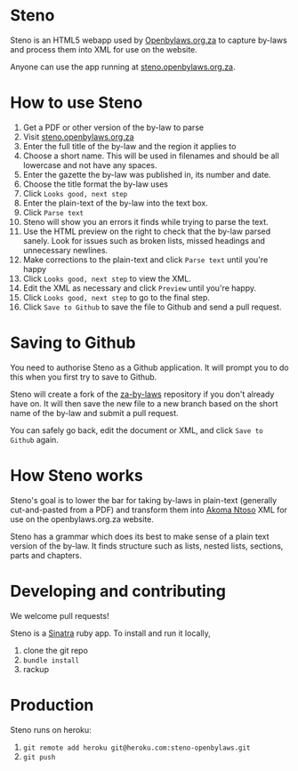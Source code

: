 # Steno

Steno is an HTML5 webapp used by [Openbylaws.org.za](http://openbylaws.org.za) to capture by-laws and process them into XML for use on the website.

Anyone can use the app running at [steno.openbylaws.org.za](http://steno.openbylaws.org.za).

# How to use Steno

1. Get a PDF or other version of the by-law to parse
2. Visit [steno.openbylaws.org.za](http://steno.openbylaws.org.za)
3. Enter the full title of the by-law and the region it applies to
4. Choose a short name. This will be used in filenames and should be all lowercase and not have any spaces.
5. Enter the gazette the by-law was published in, its number and date.
6. Choose the title format the by-law uses
7. Click `Looks good, next step`
8. Enter the plain-text of the by-law into the text box.
9. Click `Parse text`
10. Steno will show you an errors it finds while trying to parse the text.
11. Use the HTML preview on the right to check that the by-law parsed sanely. Look for issues such as broken lists, missed headings and unnecessary newlines.
12. Make corrections to the plain-text and click `Parse text` until you're happy
13. Click `Looks good, next step` to view the XML.
14. Edit the XML as necessary and click `Preview` until you're happy.
15. Click `Looks good, next step` to go to the final step.
16. Click `Save to Github` to save the file to Github and send a pull request.

# Saving to Github

You need to authorise Steno as a Github application. It will prompt you to do this when you first try to save to Github.

Steno will create a fork of the [za-by-laws](https://github.com/longhotsummer/za-by-laws) repository if you don't already have on. It will then save the new file to a new branch based on the short name of the by-law and submit a pull request.

You can safely go back, edit the document or XML, and click `Save to Github` again. 

# How Steno works

Steno's goal is to lower the bar for taking by-laws in plain-text (generally cut-and-pasted from a PDF) and transform them into [Akoma Ntoso](www.akomantoso.org) XML for use on the openbylaws.org.za website.

Steno has a grammar which does its best to make sense of a plain text version of the by-law. It finds structure such as lists, nested lists, sections, parts and chapters.

# Developing and contributing

We welcome pull requests!

Steno is a [Sinatra](http://www.sinatrarb.com/) ruby app. To install and run it locally,

1. clone the git repo
2. `bundle install`
3. rackup

# Production

Steno runs on heroku:

1. `git remote add heroku git@heroku.com:steno-openbylaws.git`
2. `git push`
